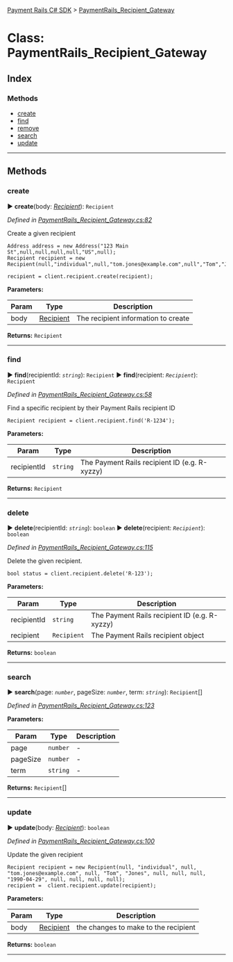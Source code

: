 [Payment Rails C# SDK](../README.md) > [PaymentRails_Recipient_Gateway](../classes/PaymentRails_Recipient_Gateway.md)



# Class: PaymentRails_Recipient_Gateway

## Index

### Methods

* [create](PaymentRails_Recipient_Gateway.md#create)
* [find](PaymentRails_Recipient_Gateway.md#find)
* [remove](PaymentRails_Recipient_Gateway.md#remove)
* [search](PaymentRails_Recipient_Gateway.md#search)
* [update](PaymentRails_Recipient_Gateway.md#update)



---

## Methods
<a id="create"></a>

###  create

► **create**(body: *[Recipient](../types/recipient.md)*): `Recipient`



*Defined in [PaymentRails_Recipient_Gateway.cs:82](https://github.com/PaymentRails/paymentrails_dotnet/tree/master/paymentrails/PaymentRails_Recipient_Gateway.cs#L82)*



Create a given recipient

    Address address = new Address("123 Main St",null,null,null,null,"US",null);
    Recipient recipient = new Recipient(null,"individual",null,"tom.jones@example.com",null","Tom","Jones",null,null,null,null,null,null,null,address);

    recipient = client.recipient.create(recipient);

**Parameters:**

| Param | Type | Description |
| ------ | ------ | ------ |
| body | [Recipient](../types/recipient.md)   |  The recipient information to create |



**Returns:** `Recipient`



___

<a id="find"></a>

###  find

► **find**(recipientId: *`string`*): `Recipient`
► **find**(recipient: *`Recipient`*): `Recipient`


*Defined in [PaymentRails_Recipient_Gateway.cs:58](https://github.com/PaymentRails/paymentrails_dotnet/tree/master/paymentrails/PaymentRails_Recipient_Gateway.cs#L58)*



Find a specific recipient by their Payment Rails recipient ID

    Recipient recipient = client.recipient.find('R-1234');


**Parameters:**

| Param | Type | Description |
| ------ | ------ | ------ |
| recipientId | `string`   |  The Payment Rails recipient ID (e.g. R-xyzzy) |



**Returns:** `Recipient`





___

<a id="delete"></a>

###  delete

► **delete**(recipientId: *`string`*): `boolean`
► **delete**(recipient: *`Recipient`*): `boolean`



*Defined in [PaymentRails_Recipient_Gateway.cs:115](https://github.com/PaymentRails/paymentrails_dotnet/tree/master/paymentrails/PaymentRails_Recipient_Gateway.cs#L115)*



Delete the given recipient.

    bool status = client.recipient.delete('R-123');


**Parameters:**

| Param | Type | Description |
| ------ | ------ | ------ |
| recipientId | `string`   |  The Payment Rails recipient ID (e.g. R-xyzzy) |
| recipient | `Recipient`   |  The Payment Rails recipient object |




**Returns:** `boolean`





___

<a id="search"></a>

###  search

► **search**(page: *`number`*, pageSize: *`number`*, term: *`string`*): `Recipient`[]



*Defined in [PaymentRails_Recipient_Gateway.cs:123](https://github.com/PaymentRails/paymentrails_dotnet/tree/master/paymentrails/PaymentRails_Recipient_Gateway.cs#L123)*



**Parameters:**

| Param | Type | Description |
| ------ | ------ | ------ |
| page | `number`   |  - |
| pageSize | `number`   |  - |
| term | `string`   |  - |





**Returns:** `Recipient`[]





___

<a id="update"></a>

###  update

► **update**(body: *[Recipient](../types/recipient.md)*): `boolean`



*Defined in [PaymentRails_Recipient_Gateway.cs:100](https://github.com/PaymentRails/paymentrails_dotnet/tree/master/paymentrails/PaymentRails_Recipient_Gateway.cs#L100)*



Update the given recipient

    Recipient recipient = new Recipient(null, "individual", null, "tom.jones@example.com", null, "Tom", "Jones", null, null, null, "1990-04-29", null, null, null, null);
    recipient =  client.recipient.update(recipient);


**Parameters:**

| Param | Type | Description |
| ------ | ------ | ------ |
| body | [Recipient](../types/recipient.md)   |  the changes to make to the recipient |





**Returns:** `boolean`





___


